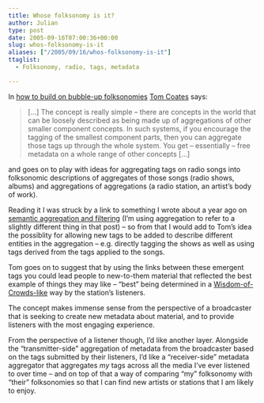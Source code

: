 ```yaml
---
title: Whose folksonomy is it?
author: Julian
type: post
date: 2005-09-16T07:00:36+00:00
slug: whos-folksonomy-is-it 
aliases: ["/2005/09/16/whos-folksonomy-is-it"]
ttaglist:
  - Folksonomy, radio, tags, metadata

---
```

In [how to build on bubble-up folksonomies][1] [Tom Coates][2] says:

<blockquote cite="https://www.plasticbag.org/archives/2005/09/how_to_build_on_bubbleup_folksonomies.shtml">
  <p>
    [&#8230;] The concept is really simple &#8211; there are concepts in the world that can be loosely described as being made up of aggregations of other smaller component concepts. In such systems, if you encourage the tagging of the smallest component parts, then you can aggregate those tags up through the whole system. You get &#8211; essentially &#8211; free metadata on a whole range of other concepts [&#8230;]
  </p>
</blockquote>

and goes on to play with ideas for aggregating tags on radio songs into folksonomic descriptions of aggregates of those songs (radio shows, albums) and aggregations of aggregations (a radio station, an artist&#8217;s body of work).

Reading it I was struck by a link to something I wrote about a year ago on [semantic aggregation and filtering][3] (I&#8217;m using aggregation to refer to a slightly different thing in that post) &#8211; so from that I would add to Tom&#8217;s idea the possiblity for allowing new tags to be added to describe different entities in the aggregation &#8211; e.g. directly tagging the shows as well as using tags derived from the tags applied to the songs. 

Tom goes on to suggest that by using the links between these emergent tags you could lead people to new-to-them material that reflected the best example of things they may like &#8211; &#8220;best&#8221; being determined in a [Wisdom-of-Crowds-like][4] way by the station&#8217;s listeners. 

The concept makes immense sense from the perspective of a broadcaster that is seeking to create new metadata about material, and to provide listeners with the most engaging experience. 

From the perspective of a listener though, I&#8217;d like another layer. Alongside the &#8220;transmitter-side&#8221; aggregation of metadata from the broadcaster based on the tags submitted by their listeners, I&#8217;d like a &#8220;receiver-side&#8221; metadata aggregator that aggregates _my_ tags across all the media I&#8217;ve ever listened to over time &#8211; and on top of that a way of comparing &#8220;my&#8221; folksonomy with &#8220;their&#8221; folksonomies so that I can find new artists or stations that I am likely to enjoy.

 [1]: https://www.plasticbag.org/archives/2005/09/how_to_build_on_bubbleup_folksonomies.shtml
 [2]: https://www.plasticbag.org/
 [3]: https://www.synesthesia.co.uk/blog/archives/2004/11/24/semantic-aggregation-and-filtering/
 [4]: /blog/wiki/The+Wisdom+of+Crowds